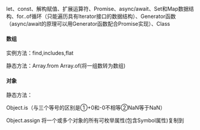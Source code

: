 let、const、解构赋值、扩展运算符、Promise、async/await、Set和Map数据结构、for..of循环（只能遍历具有Iterator接口的数据结构）、Generator函数（async/await的原理可以用Generator函数配合Promise实现）、Class

#### 数组

实例方法：find,includes,flat

静态方法：Array.from	Array.of(将一组数转为数组)

#### 对象

静态方法：

Object.is（与三个等号的区别是①+0和-0不相等②NaN等于NaN）

Object.assign 将一个或多个对象的所有可枚举属性(包含Symbol属性)复制到